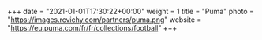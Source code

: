 +++
date = "2021-01-01T17:30:22+00:00"
weight = 1
title = "Puma"
photo = "https://images.rcvichy.com/partners/puma.png"
website = "https://eu.puma.com/fr/fr/collections/football"
+++
